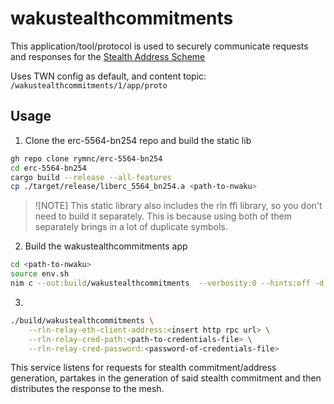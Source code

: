 # wakustealthcommitments

This application/tool/protocol is used to securely communicate requests and responses for the [Stealth Address Scheme](https://eips.ethereum.org/EIPS/eip-5564)

Uses TWN config as default, and content topic: `/wakustealthcommitments/1/app/proto`

## Usage

1. Clone the erc-5564-bn254 repo and build the static lib
```sh
gh repo clone rymnc/erc-5564-bn254
cd erc-5564-bn254
cargo build --release --all-features
cp ./target/release/liberc_5564_bn254.a <path-to-nwaku>
```

> ![NOTE]
> This static library also includes the rln ffi library, so you don't need to build it separately.
> This is because using both of them separately brings in a lot of duplicate symbols.

2. Build the wakustealthcommitments app
```sh
cd <path-to-nwaku>
source env.sh
nim c --out:build/wakustealthcommitments  --verbosity:0 --hints:off -d:chronicles_log_level=INFO -d:git_version="v0.24.0-rc.0-62-g7da25c" -d:release --passL:-lm --passL:liberc_5564_bn254.a --debugger:native examples/wakustealthcommitments/wakustealthcommitments.nim
```

3. 
```sh
./build/wakustealthcommitments \
    --rln-relay-eth-client-address:<insert http rpc url> \
    --rln-relay-cred-path:<path-to-credentials-file> \
    --rln-relay-cred-password:<password-of-credentials-file>
```

This service listens for requests for stealth commitment/address generation, 
partakes in the generation of said stealth commitment and then distributes the response to the mesh.

